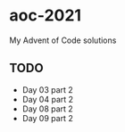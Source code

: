 # aoc-2021
My Advent of Code solutions

## TODO
* Day 03 part 2
* Day 04 part 2
* Day 08 part 2
* Day 09 part 2